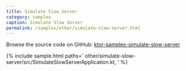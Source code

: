 ```yaml
---
title: Simulate Slow Server
category: samples
caption: Simulate Slow Server
permalink: /samples/other/simulate-slow-server.html
---
```


Browse the source code on GitHub: [ktor-samples-simulate-slow-server](https://github.com/ktorio/ktor-samples/tree/master/other/simulate-slow-server)

{% include sample.html paths='
    other/simulate-slow-server/src/SimulateSlowServerApplication.kt,
' %}
